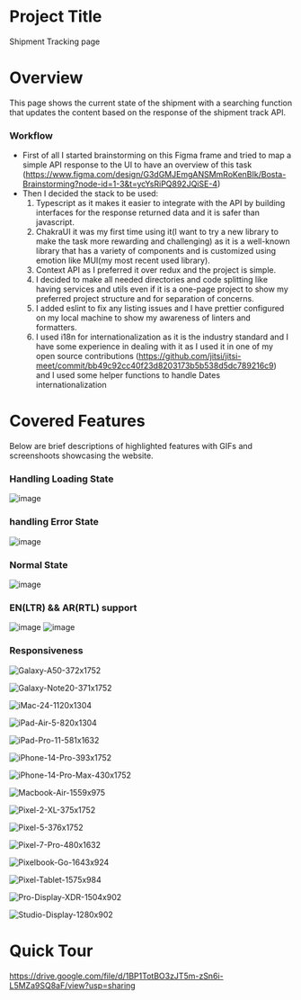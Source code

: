 # Project Title

Shipment Tracking page

# Overview

This page shows the current state of the shipment with a searching function that updates the content based on the response of the shipment track API.

### Workflow

- First of all I started brainstorming on this Figma frame and tried to map a simple API response to the UI to have an overview of this task (https://www.figma.com/design/G3dGMJEmgANSMmRoKenBIk/Bosta-Brainstorming?node-id=1-3&t=ycYsRiPQ892JQiSE-4)
- Then I decided the stack to be used:
  1. Typescript as it makes it easier to integrate with the API by building interfaces for the response returned data and it is safer than javascript.
  2. ChakraUI it was my first time using it(I want to try a new library to make the task more rewarding and challenging) as it is a well-known library that has a variety of components and is customized using emotion like MUI(my most recent used library).
  3. Context API as I preferred it over redux and the project is simple.
  4. I decided to make all needed directories and code splitting like having services and utils even if it is a one-page project to show my preferred project structure and for separation of concerns.
  5. I added eslint to fix any listing issues and I have prettier configured on my local machine to show my awareness of linters and formatters.
  6. I used i18n for internationalization as it is the industry standard and I have some experience in dealing with it as I used it in one of my open source contributions (https://github.com/jitsi/jitsi-meet/commit/bb49c92cc40f23d8203173b5b538d5dc789216c9) and I used some helper functions to handle Dates internationalization

# Covered Features

Below are brief descriptions of highlighted features with GIFs and screenshoots showcasing the website.

### Handling Loading State

![image](https://github.com/HazemAbdo/shipment_tracker/assets/59124058/8a56e5c6-dceb-4832-bcdc-eaf79c28feab)

### handling Error State

![image](https://github.com/HazemAbdo/shipment_tracker/assets/59124058/4c423b1b-838d-4ae3-a032-e0876657499e)

### Normal State

![image](https://github.com/HazemAbdo/shipment_tracker/assets/59124058/152f38c8-d492-44fa-8803-af9d29c48c3f)

### EN(LTR) && AR(RTL) support

![image](https://github.com/HazemAbdo/shipment_tracker/assets/59124058/033645cc-316a-47f0-b7ce-2133701b0d4b)
![image](https://github.com/HazemAbdo/shipment_tracker/assets/59124058/b5410e07-901b-4f03-b53c-50b10fb0cfa9)

### Responsiveness

![Galaxy-A50-372x1752](https://github.com/HazemAbdo/shipment_tracker/assets/59124058/7c4d9a57-0c7b-4e48-b21c-f2f2c8165df2)

![Galaxy-Note20-371x1752](https://github.com/HazemAbdo/shipment_tracker/assets/59124058/ff31e0df-a6b6-4193-a223-392dcb8a8ee7)

![iMac-24-1120x1304](https://github.com/HazemAbdo/shipment_tracker/assets/59124058/135d8baf-2e85-4daf-80e9-3fcdecc515ab)

![iPad-Air-5-820x1304](https://github.com/HazemAbdo/shipment_tracker/assets/59124058/c293b2bb-9bde-40fa-a230-f6d6623ca541)

![iPad-Pro-11-581x1632](https://github.com/HazemAbdo/shipment_tracker/assets/59124058/902684d3-335a-48f0-9d8c-86eaa296c591)

![iPhone-14-Pro-393x1752](https://github.com/HazemAbdo/shipment_tracker/assets/59124058/20f343fe-8810-41a6-9060-f73639f770b7)

![iPhone-14-Pro-Max-430x1752](https://github.com/HazemAbdo/shipment_tracker/assets/59124058/f127212b-40fa-45e1-a959-07a2640adc9c)

![Macbook-Air-1559x975](https://github.com/HazemAbdo/shipment_tracker/assets/59124058/4042f7c7-f905-4685-b7a6-31057fb29ca5)

![Pixel-2-XL-375x1752](https://github.com/HazemAbdo/shipment_tracker/assets/59124058/928c6b16-0a7f-491c-a9fa-097d858cd11d)

![Pixel-5-376x1752](https://github.com/HazemAbdo/shipment_tracker/assets/59124058/1a8a4996-7a0b-432a-b5a5-3c95987d7566)

![Pixel-7-Pro-480x1632](https://github.com/HazemAbdo/shipment_tracker/assets/59124058/78bce0ab-54d3-4a0c-a8bc-f5a62cf1645b)

![Pixelbook-Go-1643x924](https://github.com/HazemAbdo/shipment_tracker/assets/59124058/f2cc4690-8ba2-48a8-baae-0c05b75ea266)

![Pixel-Tablet-1575x984](https://github.com/HazemAbdo/shipment_tracker/assets/59124058/563d60b5-8a45-4a21-bc61-cc932fe43f56)

![Pro-Display-XDR-1504x902](https://github.com/HazemAbdo/shipment_tracker/assets/59124058/02896a8b-e204-47e8-84e8-8ce028d442e3)

![Studio-Display-1280x902](https://github.com/HazemAbdo/shipment_tracker/assets/59124058/06bbb7d9-d20a-43c7-8f3c-fc728966c128)

# Quick Tour

https://drive.google.com/file/d/1BP1TotBO3zJT5m-zSn6i-L5MZa9SQ8aF/view?usp=sharing
